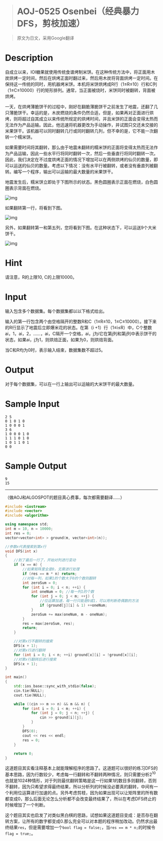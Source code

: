 > # AOJ-0525 Osenbei（经典暴力DFS，剪枝加速）

> 原文为日文，采用Google翻译

# Description

自成立以来，IOI糖果就使用传统食谱烤制米饼。在这种传统方法中，将正面用木炭烘烤一定时间，然后在烘烤正面时翻过来，然后用木炭将背面烘烤一定时间。在保持这一传统的同时，用机器烤米饼。本机将米饼烘烤成R行（1≤R≤10）行和C列（1≤C≤10000）行的矩形排列。通常，当正面被烧时，米饼同时被翻转，背面被烘烤。

一天，在烘烤薄脆饼干的过程中，刚好在翻脆薄脆饼干之前发生了地震，还翻了几只薄脆饼干。幸运的是，木炭燃烧的条件仍然合适，但是，如果再对正面进行烘烤，则将超过自其成立以来传统所规定的烘烤时间，并且米饼的正面会变得太热而无法作为产品运输。因此，他迅速将机器更改为手动操作，并试图只交还未交接的米果饼干。该机器可以同时翻转几行或同时翻转几列，但不幸的是，它不能一次翻转一个糯米饼。

如果需要时间将其翻转，那么由于地震未翻转的糯米饼的正面将变得太热而无法作为产品运输，因此一些水平行将同时翻转一次，然后一些垂直行将同时翻转一次。因此，我们决定在不过度烘烤正面的情况下增加可以在两侧烘烤的仙贝的数量，即可以运送的仙贝的数量。考虑以下情况：没有水平行被翻转，或者没有垂直列被翻转。编写一个程序，输出可以运输的最大数量的米果饼干。

地震发生后，糯米饼立即处于下图所示的状态。黑色圆圈表示正面在燃烧，白色圆圈表示背面在燃烧。

![img](https://vj.z180.cn/3668459cc46fa9550efd143f821b7a6a?v=1579052778)

如果翻转第一行，将看到下图。

![img](https://vj.z180.cn/f464f540413a567a758235d280e9b2df?v=1579052778)

另外，如果翻转第一和第五列，您将看到下图。在这种状态下，可以运送9个大米饼干。

![img](https://vj.z180.cn/3672f6d3589ebe50e2fd8b8d615beb7f?v=1579052778)

# Hint

请注意，R的上限10, C的上限10000。

# Input

输入包含多个数据集。每个数据集都以以下格式给出。

输入的第一行包含两个由空格隔开的整数R和C（1≤R≤10，1≤C≤10000）。接下来的R行显示了地震后立即爆米花的状态。在第（i +1）行（1≤i≤R）中，C个整数ai，1，ai，2，……，ai，C隔开一个空格，ai，j为i它在第j列和第j列中表示饼干的状态，如果ai，j为1，则烘焙正面，如果为0，则烘焙背面。

当C和R均为0时，表示输入结束，数据集数不超过5。

# Output

对于每个数据集，可以在一行上输出可以运输的大米饼干的最大数量。

# Sample Input

```
2 5
0 1 0 1 0
1 0 0 0 1
3 6
1 0 0 0 1 0
1 1 1 0 1 0
1 0 1 1 0 1  
0 0
```

# Sample Output

```
9
15
```

----

（做AOJ和ALGOSPOT的题目真心费事，每次都需要翻译……）

```c++
#include <iostream>
#include <vector>
#include <algorithm>

using namespace std;
int m = 10, n = 10000;
int res = 0;
vector<vector<int> > ground(m, vector<int>(n));

//参数x代表搜索到第x行
void DFS(int x)
{
    //到了最后一行了，开始对列进行变动
    if (x == m) {
        //如果矩阵里全是0，无需进行处理
        if (res == m * n) return;
        //对每一列，如果1的个数大于0的个数则翻转
        int zeroSum = 0;
        for (int i = 0; i < n; ++i) {
            int oneNum = 0; //每一列1的个数
            for (int j = 0; j < m; ++j) {
                //位运算加速，每一行只能是0或1，可以用判断奇偶数的方法
                if (ground[j][i] & 1) ++oneNum;
            }
            zeroSum += max(oneNum, m - oneNum);
        }
        res = max(zeroSum, res);
        return;
    }

    //对第x行不翻转的搜索
    DFS(x + 1);
    //对第x行进行翻转
    for (int i = 0; i < n; ++i) ground[x][i] = !ground[x][i];
    //对第x行翻转后进行搜索
    DFS(x + 1);
}

int main()
{
    std::ios_base::sync_with_stdio(false);
    cin.tie(NULL);
    cout.tie(NULL);

    while ((cin >> m >> n) && m && n) {
        for (int i = 0; i < m; ++i) {
            for (int j = 0; j < n; ++j) {
                cin >> ground[i][j];
            }
        }
        DFS(0);
        cout << res << endl;
        res = 0;
    }
 
    return 0;
}
```

这道题目其实看注释基本上就能理解程序的思路了。这道题可以很好的练习DFS的基本思路，因为行数较少，考虑每一行翻转和不翻转两种情况，则只需要分析$2^{10}$也就是1024种情形，对于列则最优翻转策略是这一行如果1的数目多则翻转，否则不翻转，因为只希望求得最终结果，所以分析列的时候没必要真的翻转，中间有一个利用位运算进行加速的点。另外考虑剪枝，因为如果出现可以让矩阵里的所有数都变成0，那么后面无论怎么分析都不会改变最终结果了，所以在考虑DFS终止的时候增加了一个判断。

这个题目其实也启发了对类似黑白棋的思路，试想如果这道题目变成：是否存在翻转方案，让所有的数字都变成0.那么完全可以对本题的程序稍加改动。仍然求出最终结果`res`，但是需要增加一个`bool flag = false;`，当`res == m * n;`的时候令`flag = true;`。